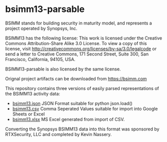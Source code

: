 # bsimm13-parsable

BSIMM stands for building security in maturity model, and represents a project operated by Synopsys, Inc. 

BSIMM13 has the following license:
This work is licensed under the Creative Commons Attribution-Share Alike 3.0 License. To view a copy of this license, visit http://creativecommons.org/licenses/by-sa/3.0/legalcode or send a letter to Creative Commons, 171 Second Street, Suite 300, San Francisco, California, 94105, USA.

BSIMM13-parsable is also licensed by the same license.

Orignal project artifacts can be downloaded from https://bsimm.com

This repository contains three versions of easily parsed representations of the BSIMM13 activity data:
* [bsimm13.json](bsimm13.json) JSON Format suitable for python json.load()
* [bsimm13.csv](bsimm13.csv) Comma Seperated Values suitable for import into Google Sheets or Excel
* [bsimm13.xlsx](bsimm13.xlsx) MS Excel generated from import of CSV.

Converting the Synopsys BSIMM13 data into this format was sponsored by RTXSecurity, LLC and completed by Kevin Nassery.
